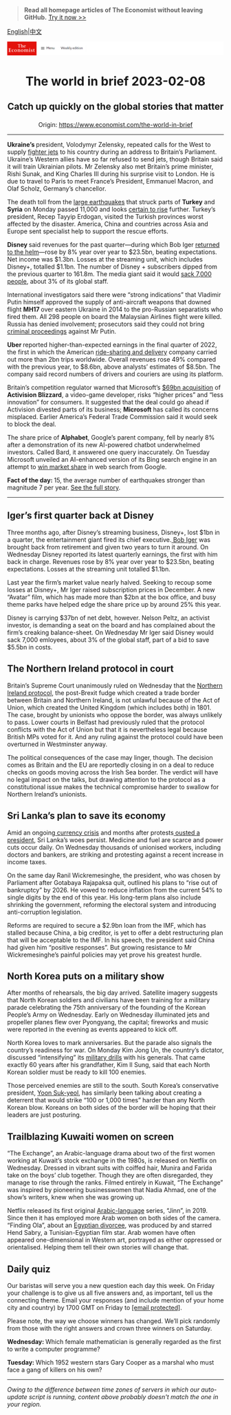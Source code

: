 > **Read all homepage articles of The Economist without leaving GitHub.** [Try it now >>](https://arielherself.github.io/te)

[English](https://github.com/arielherself/espresso/blob/main/README.md)|[中文](https://github-com.translate.goog/arielherself/espresso/blob/main/README.md?_x_tr_sl=en&_x_tr_tl=zh-CN&_x_tr_hl=zh-CN&_x_tr_pto=wapp)



![The Economist](menubar.png)

# <p align="center">The world in brief 2023-02-08</p>

## <p align="center">Catch up quickly on the global stories that matter</p>

<p align="center">Origin: <a href="https://www.economist.com/the-world-in-brief">https://www.economist.com/the-world-in-brief</a><hr>

<strong>Ukraine’s </strong>president, Volodymyr Zelensky, repeated calls for the West to supply [fighter jets](https://www.economist.com/the-economist-explains/2023/02/01/why-does-ukraine-want-western-jets-and-will-it-get-them) to his country during an address to Britain’s Parliament. Ukraine’s Western allies have so far refused to send jets, though Britain said it will train Ukrainian pilots. Mr Zelensky also met Britain’s prime minister, Rishi Sunak, and King Charles III during his surprise visit to London. He is due to travel to Paris to meet France’s President, Emmanuel Macron, and Olaf Scholz, Germany’s chancellor<em>.</em>

The death toll from the [large earthquakes](https://www.economist.com/international/2023/02/06/massive-earthquakes-in-turkey-and-northern-syria-kill-thousands) that struck parts of <strong>Turkey</strong> and <strong>Syria</strong> on Monday passed 11,000 and looks [certain to rise](https://www.economist.com/europe/2023/02/07/the-scale-of-the-disaster-in-turkey-and-syria-keeps-growing) further. Turkey’s president, Recep Tayyip Erdogan, visited the Turkish provinces worst affected by the disaster. America, China and countries across Asia and Europe sent specialist help to support the rescue efforts.

<strong>Disney </strong>said revenues for the past quarter—during which Bob Iger [returned to the helm](https://www.economist.com/business/2022/11/23/what-disney-can-learn-from-elton-john)—rose by 8% year over year to $23.5bn, beating expectations. Net income was $1.3bn. Losses at the streaming unit, which includes Disney+, totalled $1.1bn. The number of Disney + subscribers dipped from the previous quarter to 161.8m. The media giant said it would [sack 7,000 people](https://www.economist.com/graphic-detail/2023/02/08/disney-to-cut-7000-jobs-in-business-restructuring), about 3% of its global staff.

International investigators said there were “strong indications” that Vladimir Putin himself approved the supply of anti-aircraft weapons that downed flight <strong>MH17 </strong>over eastern Ukraine in 2014 to the pro-Russian separatists who fired them. All 298 people on board the Malaysian Airlines flight were killed. Russia has denied involvement; prosecutors said they could not bring [criminal proceedings](https://www.economist.com/europe/2020/03/08/the-dutch-put-four-men-on-trial-for-shooting-down-flight-mh17) against Mr Putin.

<strong>Uber </strong>reported higher-than-expected earnings in the final quarter of 2022, the first in which the American [ride-sharing and delivery](https://www.economist.com/business/uber-doordash-and-similar-firms-cant-defy-the-laws-of-capitalism-after-all/21806198) company carried out more than 2bn trips worldwide. Overall revenues rose 49% compared with the previous year, to $8.6bn, above analysts’ estimates of $8.5bn. The company said record numbers of drivers and couriers are using its platform.

Britain’s competition regulator warned that Microsoft’s [$69bn acquisition](https://www.economist.com/business/why-microsoft-is-splashing-69bn-on-video-games/21807242) of <strong>Activision Blizzard</strong>, a video-game developer, risks “higher prices” and “less innovation” for consumers. It suggested that the deal could go ahead if Activision divested parts of its business; <strong>Microsoft</strong> has called its concerns misplaced. Earlier America’s Federal Trade Commission said it would seek to block the deal.

The share price of <strong>Alphabet</strong>, Google’s parent company, fell by nearly 8% after a demonstration of its new AI-powered chatbot underwhelmed investors. Called Bard, it answered one query inaccurately. On Tuesday Microsoft unveiled an AI-enhanced version of its Bing search engine in an attempt to [win market share](https://www.economist.com/business/2023/02/08/is-googles-20-year-search-dominance-about-to-end) in web search from Google.

<strong>Fact of the day: </strong>15, the average number of earthquakes stronger than magnitude 7 per year. [See the full story](https://www.economist.com/the-economist-explains/2023/02/06/what-made-the-earthquake-in-turkey-and-syria-so-deadly). 

----------

## Iger’s first quarter back at Disney

Three months ago, after Disney’s streaming business, Disney+, lost $1bn in a quarter, the entertainment giant fired its chief executive.[ Bob Iger](https://www.economist.com/leaders/2022/11/21/disney-brings-back-a-star-of-the-past-but-its-real-problem-is-the-script) was brought back from retirement and given two years to turn it around. On Wednesday Disney reported its latest quarterly earnings, the first with him back in charge. Revenues rose by 8% year over year to $23.5bn, beating expectations. Losses at the streaming unit totalled $1.1bn.

Last year the firm’s market value nearly halved. Seeking to recoup some losses at Disney+, Mr Iger raised subscription prices in December. A new “Avatar” film, which has made more than $2bn at the box office, and busy theme parks have helped edge the share price up by around 25% this year.

Disney is carrying $37bn of net debt, however. Nelson Peltz, an activist investor, is demanding a seat on the board and has complained about the firm’s creaking balance-sheet. On Wednesday Mr Iger said Disney would sack 7,000 emloyees, about 3% of the global staff, part of a bid to save $5.5bn in costs.

## The Northern Ireland protocol in court

Britain’s Supreme Court unanimously ruled on Wednesday that the [Northern Ireland protocol](https://www.economist.com/leaders/2022/06/14/britains-bill-to-rip-up-the-northern-ireland-protocol-is-a-terrible-idea), the post-Brexit fudge which created a trade border between Britain and Northern Ireland, is not unlawful because of the Act of Union, which created the United Kingdom (which includes both) in 1801. The case, brought by unionists who oppose the border, was always unlikely to pass. Lower courts in Belfast had previously ruled that the protocol conflicts with the Act of Union but that it is nevertheless legal because British MPs voted for it. And any ruling against the protocol could have been overturned in Westminster anyway.

The political consequences of the case may linger, though. The decision comes as Britain and the EU are reportedly closing in on a deal to reduce checks on goods moving across the Irish Sea border. The verdict will have no legal impact on the talks, but drawing attention to the protocol as a constitutional issue makes the technical compromise harder to swallow for Northern Ireland’s unionists.

## Sri Lanka’s plan to save its economy

Amid an ongoing[ currency crisis](https://www.economist.com/the-economist-explains/2022/07/19/why-is-sri-lanka-in-turmoil) and months after protests[ ousted a president](https://www.economist.com/asia/2022/07/13/sri-lankas-president-flees-leaving-the-country-in-chaos), Sri Lanka’s woes persist. Medicine and fuel are scarce and power cuts occur daily. On Wednesday thousands of unionised workers, including doctors and bankers, are striking and protesting against a recent increase in income taxes.

On the same day Ranil Wickremesinghe, the president, who was chosen by Parliament after Gotabaya Rajapaksa quit, outlined his plans to “rise out of bankruptcy” by 2026. He vowed to reduce inflation from the current 54% to single digits by the end of this year. His long-term plans also include shrinking the government, reforming the electoral system and introducing anti-corruption legislation.

Reforms are required to secure a $2.9bn loan from the IMF, which has stalled because China, a big creditor, is yet to offer a debt restructuring plan that will be acceptable to the IMF. In his speech, the president said China had given him “positive responses”. But growing resistance to Mr Wickremesinghe’s painful policies may yet prove his greatest hurdle.

## North Korea puts on a military show

After months of rehearsals, the big day arrived. Satellite imagery suggests that North Korean soldiers and civilians have been training for a military parade celebrating the 75th anniversary of the founding of the Korean People’s Army on Wednesday. Early on Wednesday illuminated jets and propeller planes flew over Pyongyang, the capital; fireworks and music were reported in the evening as events appeared to kick off.

North Korea loves to mark anniversaries. But the parade also signals the country’s readiness for war. On Monday Kim Jong Un, the country’s dictator, discussed “intensifying” its [military drills](https://www.economist.com/asia/2022/10/18/north-korea-is-preparing-for-another-nuclear-test-or-many) with his generals. That came exactly 60 years after his grandfather, Kim Il Sung, said that each North Korean soldier must be ready to kill 100 enemies. 

Those perceived enemies are still to the south. South Korea’s conservative president, [Yoon Suk-yeol](https://www.economist.com/asia/2023/01/19/why-south-korea-is-talking-about-getting-its-own-nukes), has similarly been talking about creating a deterrent that would strike “100 or 1,000 times” harder than any North Korean blow. Koreans on both sides of the border will be hoping that their leaders are just posturing.

## Trailblazing ​​Kuwaiti women on screen

“The Exchange”, an Arabic-language drama about two of the first women working at Kuwait’s stock exchange in the 1980s, is released on Netflix on Wednesday. Dressed in vibrant suits with coiffed hair, Munira and Farida take on the boys’ club together. Though they are often disregarded, they manage to rise through the ranks. Filmed entirely in Kuwait, “The Exchange” was inspired by pioneering businesswomen that Nadia Ahmad, one of the show’s writers, knew when she was growing up.

Netflix released its first original [Arabic-language](https://www.economist.com/books-and-arts/2021/10/23/streaming-services-are-helping-arab-producers-liven-up-television) series, “Jinn”, in 2019. Since then it has employed more Arab women on both sides of the camera. “Finding Ola”, about an [Egyptian divorcee](https://www.economist.com/middle-east-and-africa/2022/09/15/arabs-are-divorcing-more-often), was produced by and starred Hend Sabry, a Tunisian-Egyptian film star. Arab women have often appeared one-dimensional in Western art, portrayed as either oppressed or orientalised. Helping them tell their own stories will change that.

## Daily quiz

Our baristas will serve you a new question each day this week. On Friday your challenge is to give us all five answers and, as important, tell us the connecting theme. Email your responses (and include mention of your home city and country) by 1700 GMT on Friday to [<span class="__cf_email__" data-cfemail="5d0c283427182e2d2f382e2e321d383e32333230342e29733e3230">[email&#160;protected]</span>](https://mail.google.com/mail/?view=cm&amp;fs=1&amp;tf=1&amp;to=QuizEspresso@economist.com). 

Please note, the way we choose winners has changed. We’ll pick randomly from those with the right answers and crown three winners on Saturday.

<strong>Wednesday: </strong>Which female mathematician is generally regarded as the first to write a computer programme?

<strong>Tuesday: </strong>Which 1952 western stars Gary Cooper as a marshal who must face a gang of killers on his own?

----------

*Owing to the difference between time zones of servers in which our auto-update script is running, content above probably doesn't match the one in your region.*
